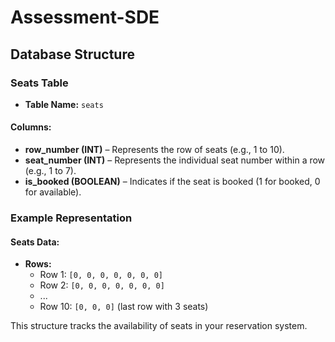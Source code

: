 # Assessment-SDE

## Database Structure

### Seats Table
- **Table Name:** `seats`

#### Columns:
- **row_number (INT)** – Represents the row of seats (e.g., 1 to 10).
- **seat_number (INT)** – Represents the individual seat number within a row (e.g., 1 to 7).
- **is_booked (BOOLEAN)** – Indicates if the seat is booked (1 for booked, 0 for available).

### Example Representation
#### Seats Data:
- **Rows:**
  - Row 1: `[0, 0, 0, 0, 0, 0, 0]`
  - Row 2: `[0, 0, 0, 0, 0, 0, 0]`
  - ...
  - Row 10: `[0, 0, 0]` (last row with 3 seats)

This structure tracks the availability of seats in your reservation system.
